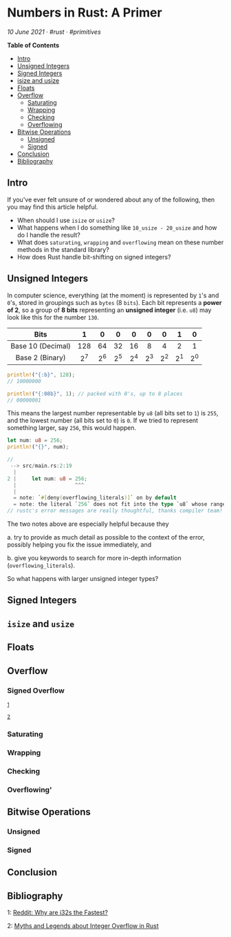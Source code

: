 # Numbers in Rust: A Primer

_10 June 2021 · #rust · #primitives_

**Table of Contents**
- [Intro](#intro)
- [Unsigned Integers](#unsigned-integers)
- [Signed Integers](#signed-integers)
- [isize and usize](#isize-and-usize)
- [Floats](#floats)
- [Overflow](#overflow)
  - [Saturating](#saturating)
  - [Wrapping](#wrapping)
  - [Checking](#checking)
  - [Overflowing](#overflowing)
- [Bitwise Operations](#bitwise-operations)
  - [Unsigned](#unsigned)
  - [Signed](#signed) 
- [Conclusion](#conclusion)
- [Bibliography](#bibliography)



## Intro
If you've ever felt unsure of or wondered about any of the following, then you may find this article helpful.
- When should I use `isize` or `usize`?
- What happens when I do something like `10_usize - 20_usize` and how do I handle the result?
- What does `saturating`, `wrapping` and `overflowing` mean on these number methods in the standard library?
- How does Rust handle bit-shifting on signed integers?


## Unsigned Integers
In computer science, everything (at the moment) is represented by `1`'s and `0`'s, stored in groupings such as `bytes` (8 `bits`).  Each bit represents a **power of 2**, so a group of **8 bits** representing an **unsigned integer** (i.e. `u8`) may look like this for the number `130`.

|       Bits        |       1       |       0       |       0       |       0       |       0       |       0       |       1       |       0       |
| :---------------: | :-----------: | :-----------: | :-----------: | :-----------: | :-----------: | :-----------: | :-----------: | :-----------: |
| Base 10 (Decimal) |      128      |      64       |      32       |      16       |       8       |       4       |       2       |       1       |
|  Base 2 (Binary)  | 2<sup>7</sup> | 2<sup>6</sup> | 2<sup>5</sup> | 2<sup>4</sup> | 2<sup>3</sup> | 2<sup>2</sup> | 2<sup>1</sup> | 2<sup>0</sup> |

```rust
println!("{:b}", 128);
// 10000000

println!("{:08b}", 1); // packed with 0's, up to 8 places
// 00000001
```

This means the largest number representable by `u8` (all bits set to `1`) is `255`, and the lowest number (all bits set to `0`) is `0`.  If we tried to represent something larger, say `256`, this would happen.

```rust
let num: u8 = 256;
println!("{}", num);

// 
 --> src/main.rs:2:19
  |
2 |     let num: u8 = 256;
  |                   ^^^
  |
  = note: `#[deny(overflowing_literals)]` on by default
  = note: the literal `256` does not fit into the type `u8` whose range is `0..=255`
// rustc's error messages are really thoughtful, thanks compiler team!

```

The two notes above are especially helpful because they 

a.  try to provide as much detail as possible to the context of the error, possibly helping you fix the issue immediately, and 

b. give you keywords to search for more in-depth information (`overflowing_literals`). 



So what happens with larger unsigned integer types?


## Signed Integers


## `isize` and `usize`


## Floats

## Overflow
### Signed Overflow
<sup>[1](#reddit)</sup>

<sup>[2](#huonw)</sup>
### Saturating
### Wrapping
### Checking
### Overflowing'



## Bitwise Operations

### Unsigned

### Signed


## Conclusion


## Bibliography

<a name="reddit">1</a>: [Reddit: Why are i32s the Fastest?](https://www.reddit.com/r/rust/comments/931leq/why_are_i32s_the_fastest/e3a3eop?utm_source=share&utm_medium=web2x&context=3)

<a name="huonw">2</a>: [Myths and Legends about Integer Overflow in Rust](http://huonw.github.io/blog/2016/04/myths-and-legends-about-integer-overflow-in-rust/)

